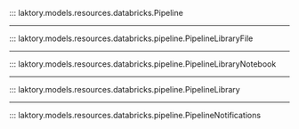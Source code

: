 ::: laktory.models.resources.databricks.Pipeline

---

::: laktory.models.resources.databricks.pipeline.PipelineLibraryFile

---

::: laktory.models.resources.databricks.pipeline.PipelineLibraryNotebook

---

::: laktory.models.resources.databricks.pipeline.PipelineLibrary

---

::: laktory.models.resources.databricks.pipeline.PipelineNotifications



